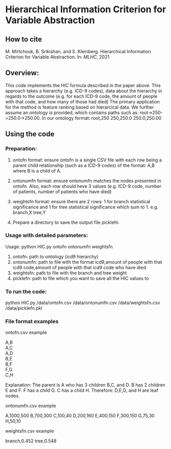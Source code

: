 # Hierarchical Information Criterion for Variable Abstraction

## How to cite

M. Mirtchouk, B. Srikishan, and S. Kleinberg. Hierarchical Information Criterion for Variable Abstraction. In: *MLHC*, 2021

## Overview:

This code implements the HIC formula described in the paper above. This approach takes a hierarchy (e.g. ICD-9 codes), data about the hierarchy in regards to the outcome (e.g. for each ICD-9 code, the amount of people with that code, and how many of those had died) 
The primary application for the method is feature ranking based on hierarcical data.
We further assume an ontology is provided, which contains paths such as: root->250->250.0->250.00. In our ontology format:
root,250
250,250.0
250.0,250.00

## Using the code

### Preparation:

1. ontofn format: ensure ontofn is a single CSV file with each row being a parent child relationship (such as a ICD-9 codes) of the format: A,B where B is a child of A.

2. ontonumfn format: ensure ontonumfn matches the nodes presented in ontofn. Also, each row should heve 3 values (e.g. ICD-9 code, number of patients, number of patients who have died)

3. weightsfn format: ensure there are 2 rows: 1 for branch statistical significance and 1 for tree statistical significance which sum to 1. 
e.g.
branch,X
tree,Y

4. Prepare a directory to save the output file picklefn


### Usage with detailed parameters:

Usage: python HIC.py ontofn ontonumfn weightsfn

1. ontofn: path to ontology (icd9 hierarchy)
2. ontonumfn: path to file with the format icd9,amount of people with that icd9 code,amount of people with that icd9 code who have died
3. weightsfn: path to file with the branch and tree weight
4. picklefn: path to file which you want to save all the HIC values to

### To run the code:

python HIC.py /data/ontofn.csv /data/ontonumfn.csv /data/weightsfn.csv /data/picklefn.pkl

### File format examples

ontofn.csv example

A,B  
A,C  
A,D  
B,E  
B,F  
F,G  
C,H

Explanation: The parent is A who has 3 children B,C, and D. B has 2 children E and F. F has a child G. C has a child H. Therefore: D,E,G, and H are leaf nodes. 

ontonumfn.csv example  

A,1000,500
B,700,300
C,100,40
D,200,160
E,400,150
F,300,150
G,75,30
H,50,10

weightsfn.csv example

branch,0.452
tree,0.548
